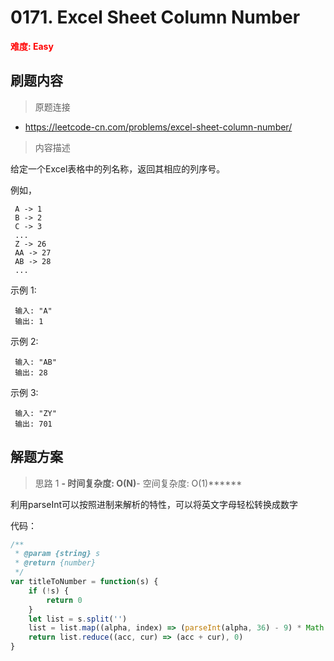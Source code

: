 # 0171. Excel Sheet Column Number

**<font color=red>难度: Easy</font>**

## 刷题内容

> 原题连接

* https://leetcode-cn.com/problems/excel-sheet-column-number/

> 内容描述

给定一个Excel表格中的列名称，返回其相应的列序号。

例如，

     A -> 1
     B -> 2
     C -> 3
     ...
     Z -> 26
     AA -> 27
     AB -> 28 
     ...
     
示例 1:

     输入: "A"
     输出: 1

示例 2:

     输入: "AB"
     输出: 28

示例 3:

     输入: "ZY"
     输出: 701


## 解题方案

> 思路 1
******- 时间复杂度: O(N)******- 空间复杂度: O(1)******

利用parseInt可以按照进制来解析的特性，可以将英文字母轻松转换成数字

代码：

```javascript
/**
 * @param {string} s
 * @return {number}
 */
var titleToNumber = function(s) {
    if (!s) {
        return 0
    }
    let list = s.split('')
    list = list.map((alpha, index) => (parseInt(alpha, 36) - 9) * Math.pow(26, list.length - index - 1))
    return list.reduce((acc, cur) => (acc + cur), 0)
}
```
